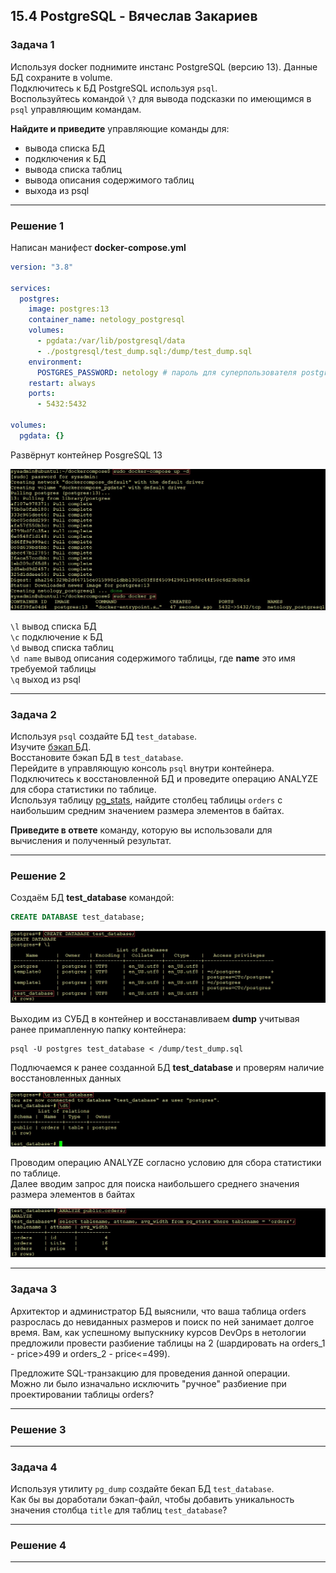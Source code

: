 ## 15.4 PostgreSQL - Вячеслав Закариев

### Задача 1

Используя docker поднимите инстанс PostgreSQL (версию 13). Данные БД сохраните в volume. \
Подключитесь к БД PostgreSQL используя `psql`. \
Воспользуйтесь командой `\?` для вывода подсказки по имеющимся в `psql` управляющим командам.

**Найдите и приведите** управляющие команды для:
- вывода списка БД
- подключения к БД
- вывода списка таблиц
- вывода описания содержимого таблиц
- выхода из psql

---

### Решение 1 

Написан манифест **docker-compose.yml**

```yaml
version: "3.8"

services:
  postgres:
    image: postgres:13
    container_name: netology_postgresql
    volumes:
      - pgdata:/var/lib/postgresql/data
      - ./postgresql/test_dump.sql:/dump/test_dump.sql
    environment:
      POSTGRES_PASSWORD: netology # пароль для суперпользователя postgres по умолчанию
    restart: always
    ports:
      - 5432:5432

volumes:
  pgdata: {}
```

Развёрнут контейнер PosgreSQL 13

![psql1](https://github.com/SlavaZakariev/netology/blob/ea43db8298860139f4de431d67695266285cfd9c/db-devops/15.4_postgresql/resources/psql_1.1.jpg)

`\l` вывод списка БД \
`\c` подключение к БД \
`\d` вывод списка таблиц \
`\d name` вывод описания содержимого таблицы, где **name** это имя требуемой таблицы \
`\q` выход из psql

---

### Задача 2

Используя `psql` создайте БД `test_database`. \
Изучите [бэкап БД](https://github.com/netology-code/virt-homeworks/tree/master/06-db-04-postgresql/test_data). \
Восстановите бэкап БД в `test_database`. \
Перейдите в управляющую консоль `psql` внутри контейнера. \
Подключитесь к восстановленной БД и проведите операцию ANALYZE для сбора статистики по таблице. \
Используя таблицу [pg_stats](https://postgrespro.ru/docs/postgresql/12/view-pg-stats), найдите столбец таблицы `orders`
с наибольшим средним значением размера элементов в байтах.

**Приведите в ответе** команду, которую вы использовали для вычисления и полученный результат.

---

### Решение 2

Создаём БД **test_database** командой:
```sql
CREATE DATABASE test_database;
```

![sql](https://github.com/SlavaZakariev/netology/blob/cade76dca4f8446394cde36dc1a9b6f5a7f46b18/db-devops/15.4_postgresql/resources/psql_1.2.jpg)

Выходим из СУБД в контейнер и восстанавливаем **dump** учитывая ранее примапленную папку контейнера:

```
psql -U postgres test_database < /dump/test_dump.sql
```

Подлючаемся к ранее созданной БД **test_database** и проверям наличие восстановленных данных

![dump](https://github.com/SlavaZakariev/netology/blob/cade76dca4f8446394cde36dc1a9b6f5a7f46b18/db-devops/15.4_postgresql/resources/psql_1.3.jpg)

 Проводим операцию ANALYZE согласно условию для сбора статистики по таблице. \
 Далее вводим запрос для поиска наибольшего среднего значения размера элементов в байтах

![analyze](https://github.com/SlavaZakariev/netology/blob/cade76dca4f8446394cde36dc1a9b6f5a7f46b18/db-devops/15.4_postgresql/resources/psql_1.4.jpg)

---

### Задача 3

Архитектор и администратор БД выяснили, что ваша таблица orders разрослась до невиданных размеров и
поиск по ней занимает долгое время. Вам, как успешному выпускнику курсов DevOps в нетологии предложили
провести разбиение таблицы на 2 (шардировать на orders_1 - price>499 и orders_2 - price<=499).

Предложите SQL-транзакцию для проведения данной операции. \
Можно ли было изначально исключить "ручное" разбиение при проектировании таблицы orders?

---

### Решение 3

---

### Задача 4

Используя утилиту `pg_dump` создайте бекап БД `test_database`. \
Как бы вы доработали бэкап-файл, чтобы добавить уникальность значения столбца `title` для таблиц `test_database`?

---

### Решение 4

---
